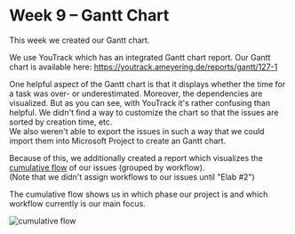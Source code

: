 # Week 9 – Gantt Chart

This week we created our Gantt chart. 

We use YouTrack which has an integrated Gantt chart report. Our Gantt chart is available here: https://youtrack.ameyering.de/reports/gantt/127-1

One helpful aspect of the Gantt chart is that it displays whether the time for a task was over- or underestimated. Moreover, the dependencies are visualized. But as you can see, with YouTrack it's rather confusing than helpful.
We didn't find a way to customize the chart so that the issues are sorted by creation time, etc.  
We also weren't able to export the issues in such a way that we could import them into Microsoft Project to create an Gantt chart.

Because of this, we additionally created a report which visualizes the [cumulative flow](https://youtrack.ameyering.de/reports/cumulativeFlow/140-0) of our issues (grouped by workflow).  
(Note that we didn't assign workflows to our issues until "Elab #2")

The cumulative flow shows us in which phase our project is and which workflow currently is our main focus.

![cumulative flow](img/CumulativeFlow.png)
